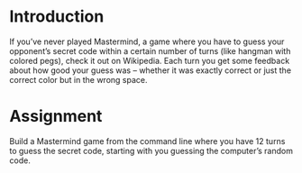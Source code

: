 # Introduction

If you’ve never played Mastermind, a game where you have to guess your opponent’s secret code within a certain number of turns (like hangman with colored pegs), check it out on Wikipedia. Each turn you get some feedback about how good your guess was – whether it was exactly correct or just the correct color but in the wrong space.

# Assignment

Build a Mastermind game from the command line where you have 12 turns to guess the secret code, starting with you guessing the computer’s random code.
